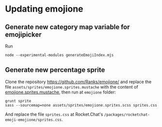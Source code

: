 # Updating emojione

## Generate new category map variable for emojipicker
Run
```
node --experimental-modules generateEmojiIndex.mjs
```

## Generate new percentage sprite
Clone the repository https://github.com/Ranks/emojione/ and replace the file `assets/sprites/emojione.sprites.mustache` with the content 
of [emojione.sprites.mustache](emojione.sprites.mustache), then run at `emojione` folder:

```
grunt sprite
sass --sourcemap=none assets/sprites/emojione.sprites.scss sprites.css
```

And replace the file `sprites.css` at Rocket.Chat's `/packages/rocketchat-emoji-emojione/sprites.css`.
